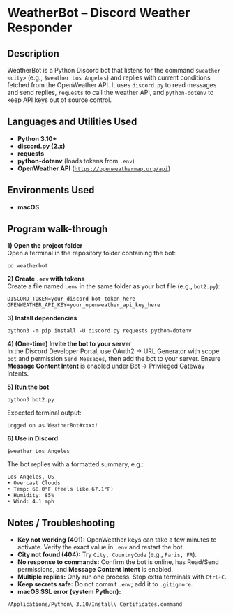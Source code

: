 <h1>WeatherBot – Discord Weather Responder</h1>

<h2>Description</h2>
WeatherBot is a Python Discord bot that listens for the command <code>$weather &lt;city&gt;</code> (e.g., <code>$weather Los Angeles</code>) and replies with current conditions fetched from the OpenWeather API. It uses <code>discord.py</code> to read messages and send replies, <code>requests</code> to call the weather API, and <code>python-dotenv</code> to keep API keys out of source control.
<br />

<h2>Languages and Utilities Used</h2>

- <b>Python 3.10+</b>
- <b>discord.py (2.x)</b>
- <b>requests</b>
- <b>python-dotenv</b> (loads tokens from <code>.env</code>)
- <b>OpenWeather API</b> (<code>https://openweathermap.org/api</code>)

<h2>Environments Used</h2>

- <b>macOS</b> 

<h2>Program walk-through </h2>

<b>1) Open the project folder</b>
<br />
Open a terminal in the repository folder containing the bot:
<pre><code>cd weatherbot
</code></pre>

<b>2) Create <code>.env</code> with tokens</b>
<br />
Create a file named <code>.env</code> in the same folder as your bot file (e.g., <code>bot2.py</code>):
<pre><code>DISCORD_TOKEN=your_discord_bot_token_here
OPENWEATHER_API_KEY=your_openweather_api_key_here
</code></pre>

<b>3) Install dependencies</b>
<pre><code>python3 -m pip install -U discord.py requests python-dotenv
</code></pre>

<b>4) (One-time) Invite the bot to your server</b>
<br />
In the Discord Developer Portal, use OAuth2 → URL Generator with scope <code>bot</code> and permission <code>Send Messages</code>, then add the bot to your server. Ensure <b>Message Content Intent</b> is enabled under Bot → Privileged Gateway Intents.

<b>5) Run the bot</b>
<pre><code>python3 bot2.py
</code></pre>
Expected terminal output:
<pre><code>Logged on as WeatherBot#xxxx!
</code></pre>

<b>6) Use in Discord</b>
<pre><code>$weather Los Angeles
</code></pre>
The bot replies with a formatted summary, e.g.:
<pre><code>Los Angeles, US
• Overcast Clouds
• Temp: 68.0°F (feels like 67.1°F)
• Humidity: 85%
• Wind: 4.1 mph
</code></pre>

<h2>Notes / Troubleshooting</h2>

- <b>Key not working (401):</b> OpenWeather keys can take a few minutes to activate. Verify the exact value in <code>.env</code> and restart the bot.  
- <b>City not found (404):</b> Try <code>City, CountryCode</code> (e.g., <code>Paris, FR</code>).  
- <b>No response to commands:</b> Confirm the bot is online, has Read/Send permissions, and <b>Message Content Intent</b> is enabled.  
- <b>Multiple replies:</b> Only run one process. Stop extra terminals with <code>Ctrl+C</code>.  
- <b>Keep secrets safe:</b> Do not commit <code>.env</code>; add it to <code>.gitignore</code>.  
- <b>macOS SSL error (system Python):</b>
<pre><code>/Applications/Python\ 3.10/Install\ Certificates.command
</code></pre>
